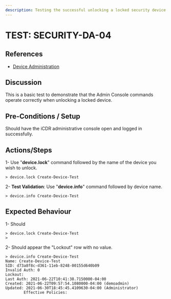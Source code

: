 ```yaml
---
description: Testing the successful unlocking a locked security device.
---
```


# TEST: SECURITY-DA-04

## References

* [Device Administration](../../../../../../operations/system-administration/host-administration/santedb-icdr-admin-console/untitled.md)

## Discussion

This is a basic test to demonstrate that the Admin Console commands operate correctly when unlocking a locked device.

## Pre-Conditions / Setup

Should have the iCDR administrative console open and logged in successfully.

## Actions/Steps

1- Use "**device.lock**" command followed by the name of the device you wish to unlock.

```
> device.lock Create-Device-Test
```

2- **Test Validation**: Use "**device.info**" command  followed by device name.

```
> device.info Create-Device-Test
```

## Expected Behaviour

1- Should&#x20;

```
> device.lock Create-Device-Test
>
```

2- Should appear the "Lockout" row with no value.

```
> device.info Create-Device-Test
Name: Create-Device-Test
SID: d73a8f8c-d361-11eb-8248-00155d640b09
Invalid Auth: 0
Lockout:
Last Auth: 2021-06-22T10:41:38.7150000-04:00
Created: 2021-06-22T09:57:54.1080000-04:00 (demoadmin)
Updated: 2021-06-30T18:45:45.4109630-04:00 (Administrator)
        Effective Policies:
```

